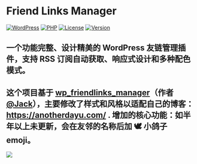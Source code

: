 # Friend Links Manager

[![WordPress](https://img.shields.io/badge/WordPress-5.2+-blue.svg)](https://wordpress.org)
[![PHP](https://img.shields.io/badge/PHP-7.2+-purple.svg)](https://php.net)
[![License](https://img.shields.io/badge/License-GPL--2.0-green.svg)](https://www.gnu.org/licenses/gpl-2.0.html)
[![Version](https://img.shields.io/badge/Version-1.0.0-orange.svg)](https://github.com)

一个功能完整、设计精美的 WordPress 友链管理插件，支持 RSS 订阅自动获取、响应式设计和多种配色模式。
----
这个项目基于 [wp\_friendlinks\_manager](https://github.com/very-jack/wp_friendlinks_manager)（作者 [@Jack](https://veryjack.com)），主要修改了样式和风格以适配自己的博客：https://anotherdayu.com/ .
增加的核心功能：如半年以上未更新，会在友邻的名称后加 🕊 小鸽子 emoji。
---
![](https://cdn.sa.net/2025/08/27/NDvn3TuJSy8I5CQ.jpg)